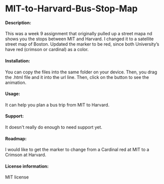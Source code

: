 # MIT-to-Harvard-Bus-Stop-Map
#### Description:
This was a week 9 assignment that originally pulled up a street mapa nd shows you the stops between MIT and Harvard. I changed it to a satellite street map of Boston. Updated the marker to be red, since both University’s have red (crimson or cardinal) as a color.
 
#### Installation:
 
You can copy the files into the same folder on your device. Then, you drag the .html file and it into the url line. Then, click on the button to see the animation.
 
#### Usage:
 
It can help you plan a bus trip from MIT to Harvard.
 
#### Support: 
 
It doesn't really do enough to need support yet.
 
#### Roadmap: 
 
I would like to get the marker to change from a Cardinal red at MIT to a Crimson at Harvard.
 
#### License information:
 
MIT license
